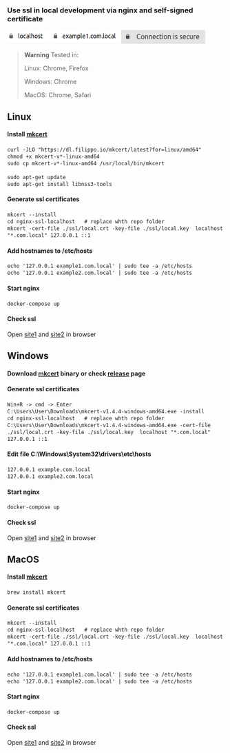 ### Use ssl in local development via nginx and self-signed certificate

![image](https://github.com/andrii29/nginx-ssl-localhost/blob/main/images/image.png?raw=true)
![image2](https://github.com/andrii29/nginx-ssl-localhost/blob/main/images/image2.png?raw=true)
![image3](https://github.com/andrii29/nginx-ssl-localhost/blob/main/images/image3.png?raw=true)

> **Warning** Tested in:
>
> Linux: Chrome, Firefox
>
> Windows: Chrome
>
> MacOS: Chrome, Safari

## Linux
#### Install [mkcert](https://github.com/FiloSottile/mkcert#linux "mkcert")
    curl -JLO "https://dl.filippo.io/mkcert/latest?for=linux/amd64"
    chmod +x mkcert-v*-linux-amd64
    sudo cp mkcert-v*-linux-amd64 /usr/local/bin/mkcert
	
    sudo apt-get update
    sudo apt-get install libnss3-tools

#### Generate ssl certificates
    mkcert --install
    cd nginx-ssl-localhost   # replace whth repo folder
    mkcert -cert-file ./ssl/local.crt -key-file ./ssl/local.key  localhost "*.com.local" 127.0.0.1 ::1

#### Add hostnames to /etc/hosts
    echo '127.0.0.1 example1.com.local' | sudo tee -a /etc/hosts
    echo '127.0.0.1 example2.com.local' | sudo tee -a /etc/hosts

#### Start nginx
    docker-compose up

#### Check ssl
Open [site1](https://example1.com.local "site1") and [site2](https://example2.com.local "site2") in browser

## Windows
#### Download [mkcert](https://dl.filippo.io/mkcert/v1.4.4?for=windows/amd64 "mkcert") binary or check [release](https://github.com/FiloSottile/mkcert/releases "release") page
#### Generate ssl certificates
    Win+R -> cmd -> Enter
    C:\Users\User\Downloads\mkcert-v1.4.4-windows-amd64.exe -install
    cd nginx-ssl-localhost   # replace whth repo folder
    C:\Users\User\Downloads\mkcert-v1.4.4-windows-amd64.exe -cert-file ./ssl/local.crt -key-file ./ssl/local.key  localhost "*.com.local" 127.0.0.1 ::1

#### Edit file C:\Windows\System32\drivers\etc\hosts
    127.0.0.1 example.com.local
    127.0.0.1 example2.com.local

#### Start nginx
    docker-compose up

#### Check ssl
Open [site1](https://example1.com.local "site1") and [site2](https://example2.com.local "site2") in browser

## MacOS
#### Install [mkcert](https://github.com/FiloSottile/mkcert#macos"mkcert")
    brew install mkcert

#### Generate ssl certificates
    mkcert --install
    cd nginx-ssl-localhost   # replace whth repo folder
    mkcert -cert-file ./ssl/local.crt -key-file ./ssl/local.key  localhost "*.com.local" 127.0.0.1 ::1

#### Add hostnames to /etc/hosts
    echo '127.0.0.1 example1.com.local' | sudo tee -a /etc/hosts
    echo '127.0.0.1 example2.com.local' | sudo tee -a /etc/hosts

#### Start nginx
    docker-compose up

#### Check ssl
Open [site1](https://example1.com.local "site1") and [site2](https://example2.com.local "site2") in browser
